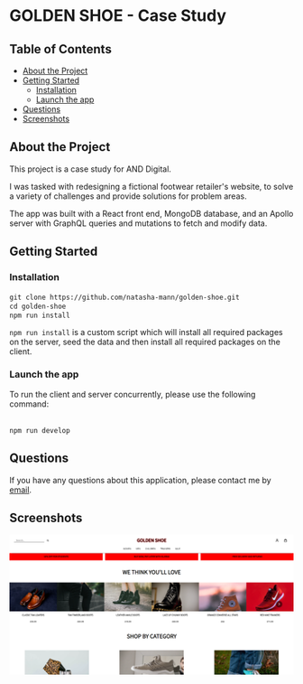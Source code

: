 <h1> GOLDEN SHOE - Case Study </h1>

<h2> Table of Contents </h2>

- [About the Project](#about-the-project)
- [Getting Started](#getting-started)
  - [Installation](#installation)
  - [Launch the app](#launch-the-app)
- [Questions](#questions)
- [Screenshots](#screenshots)

## About the Project

This project is a case study for AND Digital.

I was tasked with redesigning a fictional footwear retailer's website, to solve a variety of challenges and provide solutions for problem areas.

The app was built with a React front end, MongoDB database, and an Apollo server with GraphQL queries and mutations to fetch and modify data.

## Getting Started

### Installation

```
git clone https://github.com/natasha-mann/golden-shoe.git
cd golden-shoe
npm run install
```

`npm run install` is a custom script which will install all required packages on the server, seed the data and then install all required packages on the client.

### Launch the app

To run the client and server concurrently, please use the following command:

```

npm run develop

```

## Questions

If you have any questions about this application, please contact me by [email](mailto:natasha.s.mann@gmail.com).

## Screenshots

![img](./repo-img.png)
